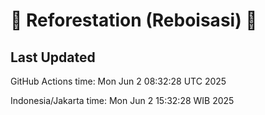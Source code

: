
# 🌳 Reforestation (Reboisasi) 🌲

## Last Updated

GitHub Actions time: Mon Jun  2 08:32:28 UTC 2025

Indonesia/Jakarta time: Mon Jun  2 15:32:28 WIB 2025
